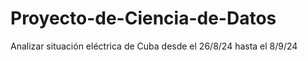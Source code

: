 # Proyecto-de-Ciencia-de-Datos
Analizar situación eléctrica de Cuba 
desde el 26/8/24 hasta el 8/9/24
